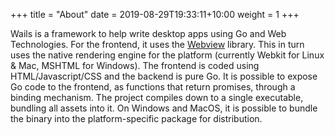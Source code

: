 +++
title = "About"
date = 2019-08-29T19:33:11+10:00
weight = 1
+++

Wails is a framework to help write desktop apps using Go and Web Technologies. For the frontend, it uses the [Webview](https://github.com/zserge/webview) library. This in turn uses the native rendering engine for the platform (currently Webkit for Linux & Mac, MSHTML for Windows). The frontend is coded using HTML/Javascript/CSS and the backend is pure Go. It is possible to expose Go code to the frontend, as functions that return promises, through a binding mechanism. The project compiles down to a single executable, bundling all assets into it. On Windows and MacOS, it is possible to bundle the binary into the platform-specific package for distribution.

